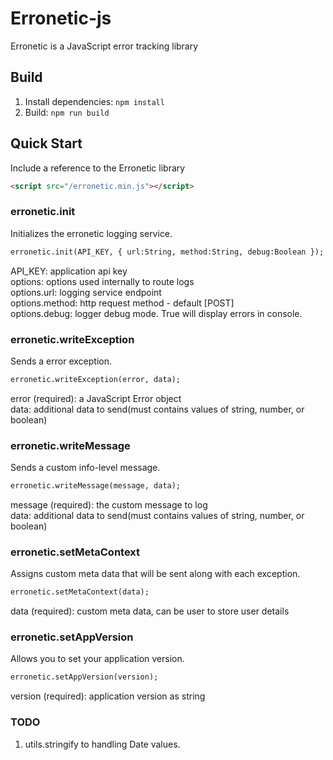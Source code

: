 # Erronetic-js
Erronetic is a JavaScript error tracking library <br/>

## Build
1. Install dependencies: `npm install`
2. Build: `npm run build`

## Quick Start
Include a reference to the Erronetic library
```html
<script src="/erronetic.min.js"></script>
```


### erronetic.init
Initializes the erronetic logging service.
```html
erronetic.init(API_KEY, { url:String, method:String, debug:Boolean });
```
API_KEY: application api key <br/>
options: options used internally to route logs <br/>
options.url: logging service endpoint <br/>
options.method: http request method - default [POST] <br/>
options.debug: logger debug mode. True will display errors in console.


### erronetic.writeException
Sends a error exception.
```html
erronetic.writeException(error, data);
```
error (required): a JavaScript Error object <br/>
data: additional data to send(must contains values of string, number, or boolean)


### erronetic.writeMessage
Sends a custom info-level message.
```html
erronetic.writeMessage(message, data);
```
message (required): the custom message to log <br/>
data: additional data to send(must contains values of string, number, or boolean)


### erronetic.setMetaContext
Assigns custom meta data that will be sent along with each exception.
```html
erronetic.setMetaContext(data);
```
data (required): custom meta data, can be user to store user details

### erronetic.setAppVersion
Allows you to set your application version.
```html
erronetic.setAppVersion(version);
```
version (required): application version as string


### TODO
1. utils.stringify to handling Date values.
